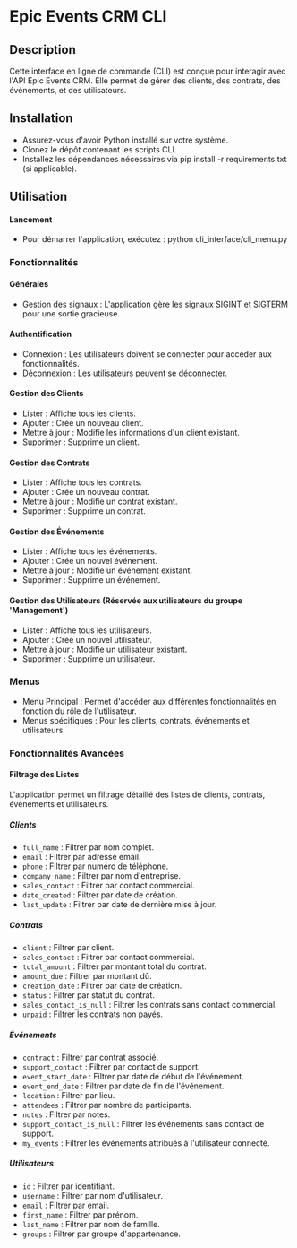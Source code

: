 # Epic Events CRM CLI

## Description
Cette interface en ligne de commande (CLI) est conçue pour interagir avec l'API Epic Events CRM. Elle permet de gérer des clients, des contrats, des événements, et des utilisateurs.

## Installation
- Assurez-vous d'avoir Python installé sur votre système.
- Clonez le dépôt contenant les scripts CLI.
- Installez les dépendances nécessaires via pip install -r requirements.txt (si applicable).

## Utilisation

#### Lancement
- Pour démarrer l'application, exécutez :
python cli_interface/cli_menu.py

### Fonctionnalités

#### Générales
- Gestion des signaux : L'application gère les signaux SIGINT et SIGTERM pour une sortie gracieuse.

#### Authentification
- Connexion : Les utilisateurs doivent se connecter pour accéder aux fonctionnalités.
- Déconnexion : Les utilisateurs peuvent se déconnecter.

#### Gestion des Clients
- Lister : Affiche tous les clients.
- Ajouter : Crée un nouveau client.
- Mettre à jour : Modifie les informations d'un client existant.
- Supprimer : Supprime un client.

#### Gestion des Contrats
- Lister : Affiche tous les contrats.
- Ajouter : Crée un nouveau contrat.
- Mettre à jour : Modifie un contrat existant.
- Supprimer : Supprime un contrat.

#### Gestion des Événements
- Lister : Affiche tous les événements.
- Ajouter : Crée un nouvel événement.
- Mettre à jour : Modifie un événement existant.
- Supprimer : Supprime un événement.

#### Gestion des Utilisateurs (Réservée aux utilisateurs du groupe 'Management')
- Lister : Affiche tous les utilisateurs.
- Ajouter : Crée un nouvel utilisateur.
- Mettre à jour : Modifie un utilisateur existant.
- Supprimer : Supprime un utilisateur.

### Menus
- Menu Principal : Permet d'accéder aux différentes fonctionnalités en fonction du rôle de l'utilisateur.
- Menus spécifiques : Pour les clients, contrats, événements et utilisateurs.

### Fonctionnalités Avancées

#### Filtrage des Listes
L'application permet un filtrage détaillé des listes de clients, contrats, événements et utilisateurs.

##### Clients
- `full_name` : Filtrer par nom complet.
- `email` : Filtrer par adresse email.
- `phone` : Filtrer par numéro de téléphone.
- `company_name` : Filtrer par nom d'entreprise.
- `sales_contact` : Filtrer par contact commercial.
- `date_created` : Filtrer par date de création.
- `last_update` : Filtrer par date de dernière mise à jour.

##### Contrats
- `client` : Filtrer par client.
- `sales_contact` : Filtrer par contact commercial.
- `total_amount` : Filtrer par montant total du contrat.
- `amount_due` : Filtrer par montant dû.
- `creation_date` : Filtrer par date de création.
- `status` : Filtrer par statut du contrat.
- `sales_contact_is_null` : Filtrer les contrats sans contact commercial.
- `unpaid` : Filtrer les contrats non payés.

##### Événements
- `contract` : Filtrer par contrat associé.
- `support_contact` : Filtrer par contact de support.
- `event_start_date` : Filtrer par date de début de l'événement.
- `event_end_date` : Filtrer par date de fin de l'événement.
- `location` : Filtrer par lieu.
- `attendees` : Filtrer par nombre de participants.
- `notes` : Filtrer par notes.
- `support_contact_is_null` : Filtrer les événements sans contact de support.
- `my_events` : Filtrer les événements attribués à l'utilisateur connecté.

##### Utilisateurs
- `id` : Filtrer par identifiant.
- `username` : Filtrer par nom d'utilisateur.
- `email` : Filtrer par email.
- `first_name` : Filtrer par prénom.
- `last_name` : Filtrer par nom de famille.
- `groups` : Filtrer par groupe d'appartenance.